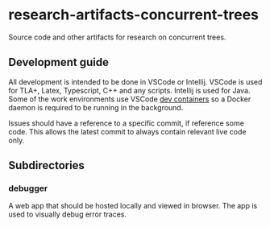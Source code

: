 # research-artifacts-concurrent-trees

Source code and other artifacts for research on concurrent trees.

## Development guide

All development is intended to be done in VSCode or Intellij. VSCode is used for TLA+, Latex, Typescript, C++ and any scripts. Intellij is used for Java. Some of the work environments use VSCode [dev containers](https://code.visualstudio.com/docs/remote/containers) so a Docker daemon is required to be running in the background.

Issues should have a reference to a specific commit, if reference some code. This allows the latest commit to always contain relevant live code only.

## Subdirectories

### debugger

A web app that should be hosted locally and viewed in browser. The app is used to visually debug error traces.

